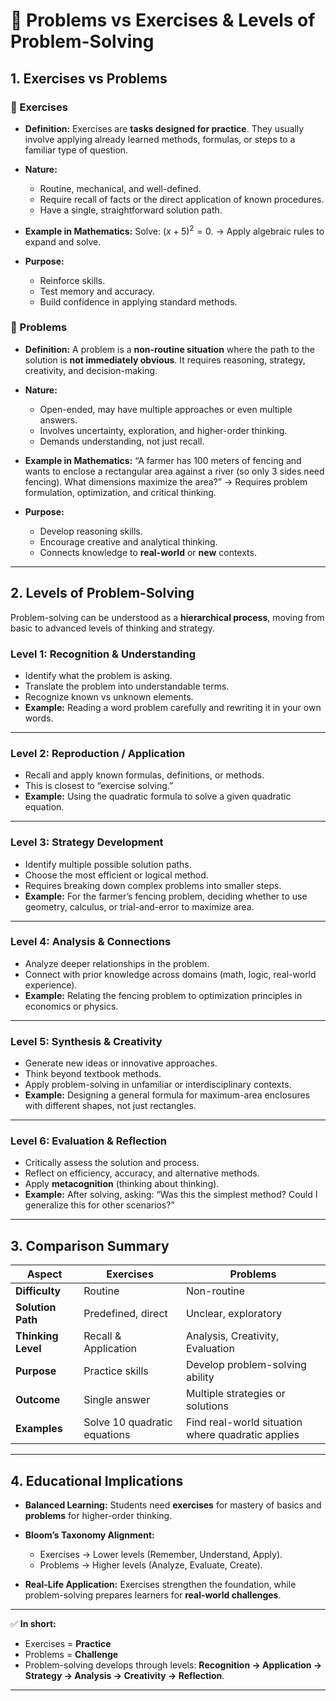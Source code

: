 

# 📘 Problems vs Exercises & Levels of Problem-Solving

## 1. **Exercises vs Problems**

### 🔹 Exercises

* **Definition:**
  Exercises are **tasks designed for practice**. They usually involve applying already learned methods, formulas, or steps to a familiar type of question.
* **Nature:**

  * Routine, mechanical, and well-defined.
  * Require recall of facts or the direct application of known procedures.
  * Have a single, straightforward solution path.
* **Example in Mathematics:**
  Solve: $(x + 5)^2 = 0$.
  → Apply algebraic rules to expand and solve.
* **Purpose:**

  * Reinforce skills.
  * Test memory and accuracy.
  * Build confidence in applying standard methods.

### 🔹 Problems

* **Definition:**
  A problem is a **non-routine situation** where the path to the solution is **not immediately obvious**. It requires reasoning, strategy, creativity, and decision-making.
* **Nature:**

  * Open-ended, may have multiple approaches or even multiple answers.
  * Involves uncertainty, exploration, and higher-order thinking.
  * Demands understanding, not just recall.
* **Example in Mathematics:**
  “A farmer has 100 meters of fencing and wants to enclose a rectangular area against a river (so only 3 sides need fencing). What dimensions maximize the area?”
  → Requires problem formulation, optimization, and critical thinking.
* **Purpose:**

  * Develop reasoning skills.
  * Encourage creative and analytical thinking.
  * Connects knowledge to **real-world** or **new** contexts.

---

## 2. **Levels of Problem-Solving**

Problem-solving can be understood as a **hierarchical process**, moving from basic to advanced levels of thinking and strategy.

### **Level 1: Recognition & Understanding**

* Identify what the problem is asking.
* Translate the problem into understandable terms.
* Recognize known vs unknown elements.
* **Example:** Reading a word problem carefully and rewriting it in your own words.

---

### **Level 2: Reproduction / Application**

* Recall and apply known formulas, definitions, or methods.
* This is closest to “exercise solving.”
* **Example:** Using the quadratic formula to solve a given quadratic equation.

---

### **Level 3: Strategy Development**

* Identify multiple possible solution paths.
* Choose the most efficient or logical method.
* Requires breaking down complex problems into smaller steps.
* **Example:** For the farmer’s fencing problem, deciding whether to use geometry, calculus, or trial-and-error to maximize area.

---

### **Level 4: Analysis & Connections**

* Analyze deeper relationships in the problem.
* Connect with prior knowledge across domains (math, logic, real-world experience).
* **Example:** Relating the fencing problem to optimization principles in economics or physics.

---

### **Level 5: Synthesis & Creativity**

* Generate new ideas or innovative approaches.
* Think beyond textbook methods.
* Apply problem-solving in unfamiliar or interdisciplinary contexts.
* **Example:** Designing a general formula for maximum-area enclosures with different shapes, not just rectangles.

---

### **Level 6: Evaluation & Reflection**

* Critically assess the solution and process.
* Reflect on efficiency, accuracy, and alternative methods.
* Apply **metacognition** (thinking about thinking).
* **Example:** After solving, asking: “Was this the simplest method? Could I generalize this for other scenarios?”

---

## 3. **Comparison Summary**

| Aspect             | Exercises                    | Problems                                          |
| ------------------ | ---------------------------- | ------------------------------------------------- |
| **Difficulty**     | Routine                      | Non-routine                                       |
| **Solution Path**  | Predefined, direct           | Unclear, exploratory                              |
| **Thinking Level** | Recall & Application         | Analysis, Creativity, Evaluation                  |
| **Purpose**        | Practice skills              | Develop problem-solving ability                   |
| **Outcome**        | Single answer                | Multiple strategies or solutions                  |
| **Examples**       | Solve 10 quadratic equations | Find real-world situation where quadratic applies |

---

## 4. **Educational Implications**

* **Balanced Learning:**
  Students need **exercises** for mastery of basics and **problems** for higher-order thinking.
* **Bloom’s Taxonomy Alignment:**

  * Exercises → Lower levels (Remember, Understand, Apply).
  * Problems → Higher levels (Analyze, Evaluate, Create).
* **Real-Life Application:**
  Exercises strengthen the foundation, while problem-solving prepares learners for **real-world challenges**.

---

✅ **In short:**

* Exercises = **Practice**
* Problems = **Challenge**
* Problem-solving develops through levels: **Recognition → Application → Strategy → Analysis → Creativity → Reflection**.

---
